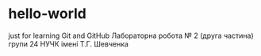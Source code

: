 # hello-world
just for learning Git and GitHub
Лабораторна робота № 2 (друга частина) групи 24 НУЧК імені Т.Г. Шевченка